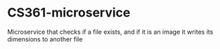 # CS361-microservice
Microservice that checks if a file exists, and if it is an image it writes its dimensions to another file
